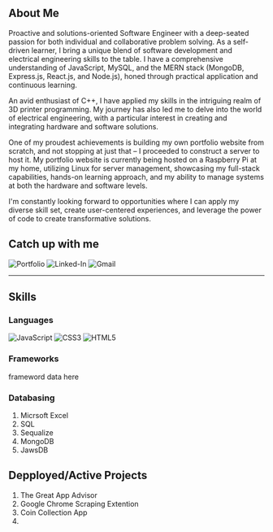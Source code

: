 ## About Me

Proactive and solutions-oriented Software Engineer with a deep-seated passion for both individual and collaborative problem solving. As a self-driven learner, I bring a unique blend of software development and electrical engineering skills to the table. I have a comprehensive understanding of JavaScript, MySQL, and the MERN stack (MongoDB, Express.js, React.js, and Node.js), honed through practical application and continuous learning.

An avid enthusiast of C++, I have applied my skills in the intriguing realm of 3D printer programming. My journey has also led me to delve into the world of electrical engineering, with a particular interest in creating and integrating hardware and software solutions.

One of my proudest achievements is building my own portfolio website from scratch, and not stopping at just that – I proceeded to construct a server to host it. My portfolio website is currently being hosted on a Raspberry Pi at my home, utilizing Linux for server management, showcasing my full-stack capabilities, hands-on learning approach, and my ability to manage systems at both the hardware and software levels.

I'm constantly looking forward to opportunities where I can apply my diverse skill set, create user-centered experiences, and leverage the power of code to create transformative solutions.
<br>

## Catch up with me


![Portfolio](https://img.shields.io/badge/Portfolio-%23000000.svg?style=for-the-badge&logo=firefox&logoColor=#FF7139)
![Linked-In](https://img.shields.io/badge/LinkedIn-0077B5?style=for-the-badge&logo=linkedin&logoColor=white)
![Gmail](https://img.shields.io/badge/Gmail-D14836?style=for-the-badge&logo=gmail&logoColor=white)

---


## Skills


### Languages

![JavaScript](https://img.shields.io/badge/javascript-%23323330.svg?style=for-the-badge&logo=javascript&logoColor=%23F7DF1E)
![CSS3](https://img.shields.io/badge/css3-%231572B6.svg?style=for-the-badge&logo=css3&logoColor=white)
![HTML5](https://img.shields.io/badge/html5-%23E34F26.svg?style=for-the-badge&logo=html5&logoColor=white)


### Frameworks
frameword data here

###

### Databasing

1.  Micrsoft Excel
2.  SQL
3.  Sequalize
4.  MongoDB
5.  JawsDB


## Depployed/Active Projects

1. The Great App Advisor
2. Google Chrome Scraping Extention
3. Coin Collection App
4. 

<!--
**Peterksharma/peterksharma** is a ✨ _special_ ✨ repository because its `README.md` (this file) appears on your GitHub profile.

Here are some ideas to get you started:

- 🔭 I’m currently working on ...
- 🌱 I’m currently learning ...
- 👯 I’m looking to collaborate on ...
- 🤔 I’m looking for help with ...
- 💬 Ask me about ...
- 📫 How to reach me: ...
- 😄 Pronouns: ...
- ⚡ Fun fact: ...
-->
